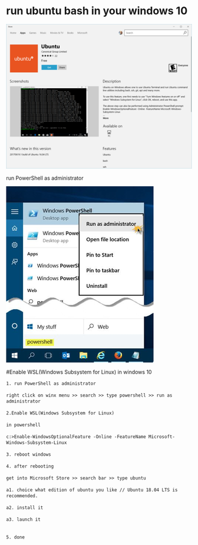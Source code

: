 # run ubuntu bash in your windows 10

 ![](https://github.com/smiletoeveryone/wsl/blob/master/ubuntustore.png)
 
 run PowerShell as administrator
 
 ![](https://github.com/smiletoeveryone/wsl/blob/master/How-to-open-an-elevated-PowerShell-prompt.jpg)


#Enable WSL(Windows Subsystem for Linux) in windows 10

    1. run PowerShell as administrator
  
    right click on winx menu >> search >> type powershell >> run as administrator

    2.Enable WSL(Windows Subsystem for Linux)

    in powershell 

    c:>Enable-WindowsOptionalFeature -Online -FeatureName Microsoft-Windows-Subsystem-Linux

    3. reboot windows 

    4. after rebooting

    get into Microsoft Store >> search bar >> type ubuntu

    a1. choice what edition of ubuntu you like // Ubuntu 18.04 LTS is recommended.

    a2. install it

    a3. launch it


    5. done
